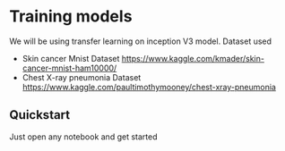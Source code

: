 # Training models 
We will be using transfer learning on inception V3 model.
Dataset used
- Skin cancer Mnist Dataset https://www.kaggle.com/kmader/skin-cancer-mnist-ham10000/
- Chest X-ray pneumonia Dataset https://www.kaggle.com/paultimothymooney/chest-xray-pneumonia

## Quickstart
Just open any notebook and get started
